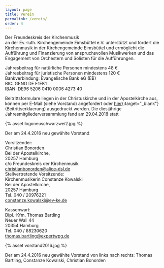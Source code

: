 ```yaml
---
layout: page
title: Verein
permalink: /verein/
order: 4
---
```

Der Freundeskreis der Kirchenmusik  
an der Ev.-luth. Kirchengemeinde Eimsbüttel e.V. unterstützt und fördert die Kirchenmusik in der Kirchengemeinde Eimsbüttel und ermöglicht die Aufführung und Finanzierung von anspruchsvollen Musikwerken und das Engagement von Orchestern und Solisten für die Aufführungen.

Jahresbeitrag für natürliche Personen mindestens 48 €  
Jahresbeitrag für juristische Personen mindestens 120 €  
Bankverbindung: Evangelische Bank eG (EB)  
BIC: GENO DE F1EK1  
IBAN: DE96 5206 0410 0006 4273 40  

Beitrittsformulare liegen in der Christuskirche und in der Apostelkirche aus, können per E-Mail (siehe Vorstand) angefordert oder [hier](/assets/pdf/beitrittserklaerung.pdf){:target="_blank"} (Beitrittserklaerung) ausgedruckt werden. Die diesjährige Jahresmitgliederversammlung fand am 29.04.2018 statt

{% asset logoneuschwarzwei2.jpg %}

Der am 24.4.2016 neu gewählte Vorstand:  

Vorsitzender:  
Christian Bonorden  
Bei der Apostelkirche,  
20257 Hamburg  
c/o Freundeskreis der Kirchenmusik  
christianbonorden@alice-dsl.de  
Stellvertretende Vorsitzende:  
Kirchenmusikerin Constanze Kowalski  
Bei der Apostelkirche,  
20257 Hamburg  
Tel. 040 / 20976221  
constanze.kowalski@ev-ke.de  

Kassenwart:  
Dipl.-Kfm. Thomas Bartling  
Neuer Wall 44  
20354 Hamburg  
Tel. 040 / 88230620  
thomas.bartling@expertwpg.de  

{% asset vorstand2016.jpg %}

Der am 24.4.2016 neu gewählte Vorstand von links nach rechts: Thomas Bartling, Constanze Kowalski, Christian Bonorden
